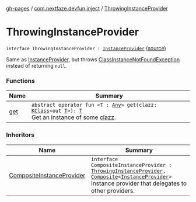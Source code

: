 [gh-pages](../../index.md) / [com.nextfaze.devfun.inject](../index.md) / [ThrowingInstanceProvider](./index.md)

# ThrowingInstanceProvider

`interface ThrowingInstanceProvider : `[`InstanceProvider`](../-instance-provider/index.md) [(source)](https://github.com/NextFaze/dev-fun/tree/master/devfun-annotations/src/main/java/com/nextfaze/devfun/inject/InstanceProvider.kt#L49)

Same as [InstanceProvider](../-instance-provider/index.md), but throws [ClassInstanceNotFoundException](../-class-instance-not-found-exception/index.md) instead of returning `null`.

### Functions

| Name | Summary |
|---|---|
| [get](get.md) | `abstract operator fun <T : `[`Any`](https://kotlinlang.org/api/latest/jvm/stdlib/kotlin/-any/index.html)`> get(clazz: `[`KClass`](https://kotlinlang.org/api/latest/jvm/stdlib/kotlin.reflect/-k-class/index.html)`<out `[`T`](get.md#T)`>): `[`T`](get.md#T)<br>Get an instance of some [clazz](get.md#com.nextfaze.devfun.inject.ThrowingInstanceProvider$get(kotlin.reflect.KClass((com.nextfaze.devfun.inject.ThrowingInstanceProvider.get.T)))/clazz). |

### Inheritors

| Name | Summary |
|---|---|
| [CompositeInstanceProvider](../-composite-instance-provider.md) | `interface CompositeInstanceProvider : `[`ThrowingInstanceProvider`](./index.md)`, `[`Composite`](../../com.nextfaze.devfun.core/-composite/index.md)`<`[`InstanceProvider`](../-instance-provider/index.md)`>`<br>Instance provider that delegates to other providers. |
